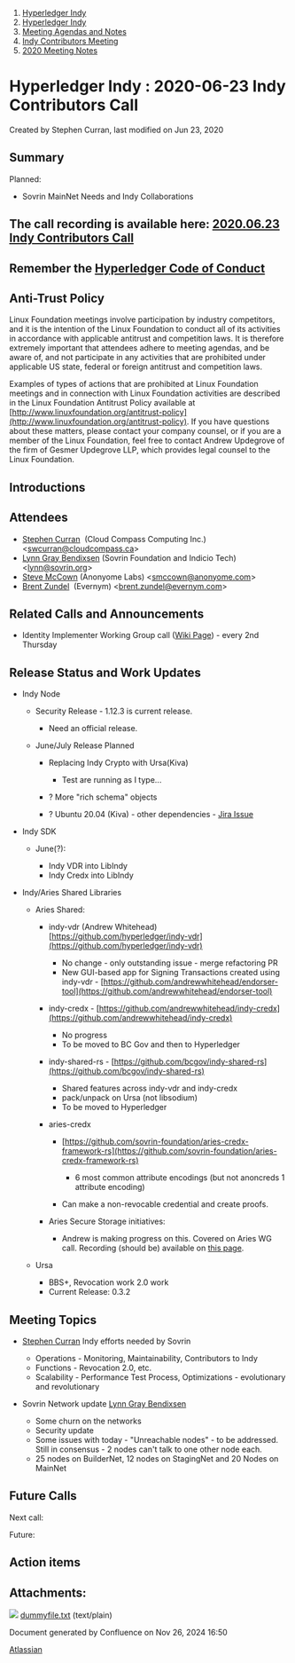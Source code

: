 1. [Hyperledger Indy](index.html)
2. [Hyperledger Indy](Hyperledger-Indy_19464194.html)
3. [Meeting Agendas and Notes](Meeting-Agendas-and-Notes_19464715.html)
4. [Indy Contributors Meeting](Indy-Contributors-Meeting_19464913.html)
5. [2020 Meeting Notes](2020-Meeting-Notes_19465228.html)

# Hyperledger Indy : 2020-06-23 Indy Contributors Call

Created by Stephen Curran, last modified on Jun 23, 2020

## Summary

Planned:

- Sovrin MainNet Needs and Indy Collaborations

## The call recording is available here: [2020.06.23 Indy Contributors Call](#)

## Remember the [Hyperledger Code of Conduct](https://lf-hyperledger.atlassian.net/wiki/spaces/HYP/pages/19595281/Hyperledger+Code+of+Conduct)

## Anti-Trust Policy

Linux Foundation meetings involve participation by industry competitors, and it is the intention of the Linux Foundation to conduct all of its activities in accordance with applicable antitrust and competition laws. It is therefore extremely important that attendees adhere to meeting agendas, and be aware of, and not participate in any activities that are prohibited under applicable US state, federal or foreign antitrust and competition laws.

Examples of types of actions that are prohibited at Linux Foundation meetings and in connection with Linux Foundation activities are described in the Linux Foundation Antitrust Policy available at [http://www.linuxfoundation.org/antitrust-policy](http://www.linuxfoundation.org/antitrust-policy). If you have questions about these matters, please contact your company counsel, or if you are a member of the Linux Foundation, feel free to contact Andrew Updegrove of the firm of Gesmer Updegrove LLP, which provides legal counsel to the Linux Foundation.

## Introductions

## Attendees

- [Stephen Curran](https://lf-hyperledger.atlassian.net/wiki/people/557058:d676f135-ecd6-465b-b7eb-f87976bf4569?ref=confluence)  (Cloud Compass Computing Inc.) &lt;swcurran@cloudcompass.ca&gt;
- [Lynn Gray Bendixsen](https://lf-hyperledger.atlassian.net/wiki/people/618ec0fbe1b3e0006978ab61?ref=confluence) (Sovrin Foundation and Indicio Tech) &lt;lynn@sovrin.org&gt;
- [Steve McCown](https://lf-hyperledger.atlassian.net/wiki/people/712020:6a16994f-5370-4543-a732-609646e7e665?ref=confluence) (Anonyome Labs) &lt;smccown@anonyome.com&gt;
- [Brent Zundel](https://lf-hyperledger.atlassian.net/wiki/people/557058:bf590372-a52e-4c12-b1da-0c07b8b0a512?ref=confluence)  (Evernym) &lt;brent.zundel@evernym.com&gt;

## Related Calls and Announcements

- Identity Implementer Working Group call ([Wiki Page](https://lf-hyperledger.atlassian.net/wiki/display/IWG/Identity+WG+Implementers+Call)) - every 2nd Thursday

## Release Status and Work Updates

- Indy Node
  
  - Security Release - 1.12.3 is current release.
    
    - Need an official release.
  - June/July Release Planned 
    
    - Replacing Indy Crypto with Ursa(Kiva)
      
      - Test are running as I type...
    - ? More "rich schema" objects
    - ? Ubuntu 20.04 (Kiva) - other dependencies - [Jira Issue](https://jira.hyperledger.org/browse/INDY-2196)
- Indy SDK
  
  - June(?):
    
    - Indy VDR into LibIndy
    - Indy Credx into LibIndy
- Indy/Aries Shared Libraries
  
  - Aries Shared:
    
    - indy-vdr (Andrew Whitehead)  [https://github.com/hyperledger/indy-vdr](https://github.com/hyperledger/indy-vdr)
      
      - No change - only outstanding issue - merge refactoring PR
      - New GUI-based app for Signing Transactions created using indy-vdr - [https://github.com/andrewwhitehead/endorser-tool](https://github.com/andrewwhitehead/endorser-tool)
    - indy-credx - [https://github.com/andrewwhitehead/indy-credx](https://github.com/andrewwhitehead/indy-credx)
      
      - No progress
      - To be moved to BC Gov and then to Hyperledger
    - indy-shared-rs - [https://github.com/bcgov/indy-shared-rs](https://github.com/bcgov/indy-shared-rs)
      
      - Shared features across indy-vdr and indy-credx
      - pack/unpack on Ursa (not libsodium)
      - To be moved to Hyperledger
    - aries-credx
      
      - [https://github.com/sovrin-foundation/aries-credx-framework-rs](https://github.com/sovrin-foundation/aries-credx-framework-rs)
        
        - 6 most common attribute encodings (but not anoncreds 1 attribute encoding)
      - Can make a non-revocable credential and create proofs.
    - Aries Secure Storage initiatives:
      
      - Andrew is making progress on this. Covered on Aries WG call. Recording (should be) available on [this page](https://lf-hyperledger.atlassian.net/wiki/pages/viewpage.action?pageId=18487296).
  - Ursa
    
    - BBS+, Revocation work 2.0 work
    - Current Release: 0.3.2

## Meeting Topics

- [Stephen Curran](https://lf-hyperledger.atlassian.net/wiki/people/557058:d676f135-ecd6-465b-b7eb-f87976bf4569?ref=confluence) Indy efforts needed by Sovrin
  
  - Operations - Monitoring, Maintainability, Contributors to Indy
  - Functions - Revocation 2.0, etc.
  - Scalability - Performance Test Process, Optimizations - evolutionary and revolutionary
- Sovrin Network update [Lynn Gray Bendixsen](https://lf-hyperledger.atlassian.net/wiki/people/618ec0fbe1b3e0006978ab61?ref=confluence)
  
  - Some churn on the networks
  - Security update
  - Some issues with today - "Unreachable nodes" - to be addressed. Still in consensus - 2 nodes can't talk to one other node each.
  - 25 nodes on BuilderNet, 12 nodes on StagingNet and 20 Nodes on MainNet

## Future Calls

Next call:

Future:

## Action items

## Attachments:

![](images/icons/bullet_blue.gif) [dummyfile.txt](attachments/19464388/19465434.txt) (text/plain)

Document generated by Confluence on Nov 26, 2024 16:50

[Atlassian](http://www.atlassian.com/)
